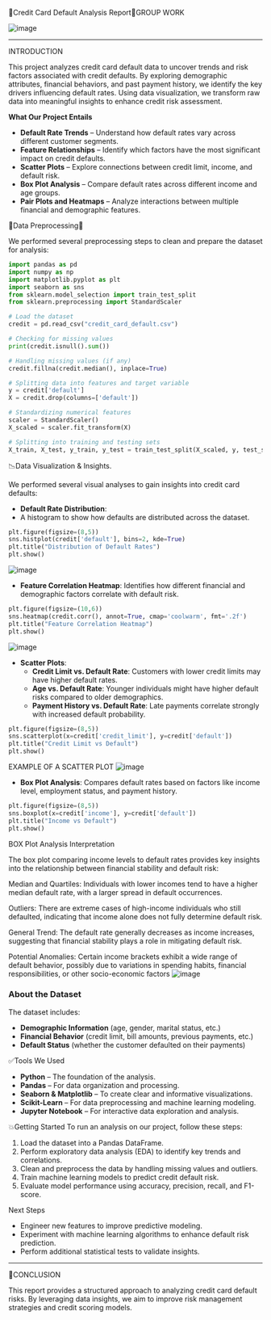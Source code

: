 🔶Credit Card Default Analysis Report🔶GROUP WORK


![image](https://github.com/user-attachments/assets/eb2e7e5b-957c-4c86-a33d-8f1afdfb1098)



---

INTRODUCTION

This project analyzes credit card default data to uncover trends and risk factors associated with credit defaults. By exploring demographic attributes, financial behaviors, and past payment history, we identify the key drivers influencing default rates. Using data visualization, we transform raw data into meaningful insights to enhance credit risk assessment.

**What Our Project Entails**
- **Default Rate Trends** – Understand how default rates vary across different customer segments.
- **Feature Relationships** – Identify which factors have the most significant impact on credit defaults.
- **Scatter Plots** – Explore connections between credit limit, income, and default risk.
- **Box Plot Analysis** – Compare default rates across different income and age groups.
- **Pair Plots and Heatmaps** – Analyze interactions between multiple financial and demographic features.

🔄️Data Preprocessing🔄️

We performed several preprocessing steps to clean and prepare the dataset for analysis:

```python
import pandas as pd
import numpy as np
import matplotlib.pyplot as plt
import seaborn as sns
from sklearn.model_selection import train_test_split
from sklearn.preprocessing import StandardScaler

# Load the dataset
credit = pd.read_csv("credit_card_default.csv")

# Checking for missing values
print(credit.isnull().sum())

# Handling missing values (if any)
credit.fillna(credit.median(), inplace=True)

# Splitting data into features and target variable
y = credit['default']
X = credit.drop(columns=['default'])

# Standardizing numerical features
scaler = StandardScaler()
X_scaled = scaler.fit_transform(X)

# Splitting into training and testing sets
X_train, X_test, y_train, y_test = train_test_split(X_scaled, y, test_size=0.2, random_state=42)
```

📉Data Visualization & Insights.

We performed several visual analyses to gain insights into credit card defaults:

- **Default Rate Distribution**:
-  A histogram to show how defaults are distributed across the dataset.

```python
plt.figure(figsize=(8,5))
sns.histplot(credit['default'], bins=2, kde=True)
plt.title("Distribution of Default Rates")
plt.show()
```
![image](https://github.com/user-attachments/assets/b25bbaa7-3047-493a-8bba-d5dcaa1730e7)


- **Feature Correlation Heatmap**: Identifies how different financial and demographic factors correlate with default risk.

```python
plt.figure(figsize=(10,6))
sns.heatmap(credit.corr(), annot=True, cmap='coolwarm', fmt='.2f')
plt.title("Feature Correlation Heatmap")
plt.show()

```
![image](https://github.com/user-attachments/assets/e3ed6fa0-a6c8-49d1-9f12-a1f40744c6a2)

- **Scatter Plots**:
  - **Credit Limit vs. Default Rate**: Customers with lower credit limits may have higher default rates.
  - **Age vs. Default Rate**: Younger individuals might have higher default risks compared to older demographics.
  - **Payment History vs. Default Rate**: Late payments correlate strongly with increased default probability.

```python
plt.figure(figsize=(8,5))
sns.scatterplot(x=credit['credit_limit'], y=credit['default'])
plt.title("Credit Limit vs Default")
plt.show()
```
EXAMPLE OF A SCATTER PLOT
![image](https://github.com/user-attachments/assets/882ffbfe-f906-4776-88b3-443c855d0f9f)

- **Box Plot Analysis**: Compares default rates based on factors like income level, employment status, and payment history.

```python
plt.figure(figsize=(8,5))
sns.boxplot(x=credit['income'], y=credit['default'])
plt.title("Income vs Default")
plt.show()
```
 BOX Plot Analysis Interpretation

The box plot comparing income levels to default rates provides key insights into the relationship between financial stability and default risk:

Median and Quartiles: Individuals with lower incomes tend to have a higher median default rate, with a larger spread in default occurrences.

Outliers: There are extreme cases of high-income individuals who still defaulted, indicating that income alone does not fully determine default risk.

General Trend: The default rate generally decreases as income increases, suggesting that financial stability plays a role in mitigating default risk.

Potential Anomalies: Certain income brackets exhibit a wide range of default behavior, possibly due to variations in spending habits, financial responsibilities, or other socio-economic factors
![image](https://github.com/user-attachments/assets/ce05774b-010c-49f8-a0e4-585a12f74765)

### **About the Dataset**
The dataset includes:
- **Demographic Information** (age, gender, marital status, etc.)
- **Financial Behavior** (credit limit, bill amounts, previous payments, etc.)
- **Default Status** (whether the customer defaulted on their payments)

✅Tools We Used
- **Python** – The foundation of the analysis.
- **Pandas** – For data organization and processing.
- **Seaborn & Matplotlib** – To create clear and informative visualizations.
- **Scikit-Learn** – For data preprocessing and machine learning modeling.
- **Jupyter Notebook** – For interactive data exploration and analysis.

💥Getting Started
To run an analysis on our project, follow these steps:
1. Load the dataset into a Pandas DataFrame.
2. Perform exploratory data analysis (EDA) to identify key trends and correlations.
3. Clean and preprocess the data by handling missing values and outliers.
4. Train machine learning models to predict credit default risk.
5. Evaluate model performance using accuracy, precision, recall, and F1-score.

Next Steps
- Engineer new features to improve predictive modeling.
- Experiment with machine learning algorithms to enhance default risk prediction.
- Perform additional statistical tests to validate insights.

---

💫CONCLUSION

This report provides a structured approach to analyzing credit card default risks. By leveraging data insights, we aim to improve risk management strategies and credit scoring models.

